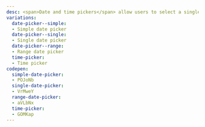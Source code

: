 ```yaml
---
desc: <span>Date and time pickers</span> allow users to select a single or a range of dates and times.
variations:
  date-picker--simple:
  - Simple date picker
  date-picker--single:
  - Single date picker
  date-picker--range:
  - Range date picker
  time-picker:
  - Time picker
codepen:
  simple-date-picker:
  - POJoNb
  single-date-picker:
  - VrMweY
  range-date-picker:
  - aVLbNx
  time-picker:
  - GOMKap
---
```

